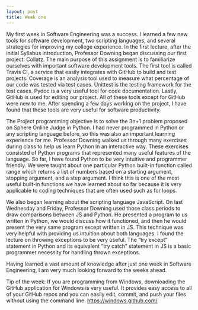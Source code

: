 ```yaml
---
layout: post
title: Week one
---
```


  My first week in Software Engineering was a success. I learned a few new tools for software development, two scripting languages, and several strategies for improving my college experience. In the first lecture, after the initial Syllabus introduction, Professor Downing began discussing our first project: Collatz. The main purpose of this assignment is to familiarize ourselves with important software development tools. The first tool is called Travis CI, a service that easily integrates with GitHub to build and test projects. Coverage is an analysis tool used to measure what percentage of our code was tested via test cases. Unittest is the testing framework for the test cases. Pydoc is a very useful tool for code documentation. Lastly, GitHub is used for editing our project. All of these tools except for GitHub were new to me. After spending a few days working on the project, I have found that these tools are very useful for software productivity. 
  
  The Project programming objective is to solve the 3n+1 problem proposed on Sphere Online Judge in Python. I had never programmed in Python or any scripting language before, so this was also an important learning experience for me. Professor Downing walked us through many exercises during class to help us learn Python in an interactive way. These exercises consisted of Python programs that represented many useful features of the language. So far, I have found Python to be very intuitive and programmer friendly. We were taught about one particular Python built-in function called range which returns a list of numbers based on a starting argument, stopping argument, and a step argument. I think this is one of the most useful built-in functions we have learned about so far because it is very applicable to coding techniques that are often used such as for loops. 
  
  We also began learning about the scripting language JavaScript. On last Wednesday and Friday, Professor Downing used those class periods to draw comparisons between JS and Python. He presented a program to us written in Python, we would discuss how it functioned, and then he would present the very same program except written in JS. This technique was very helpful with providing us intuition about both languages. I found the lecture on throwing exceptions to be very useful. The “try except” statement in Python and its equivalent “try catch” statement in JS is a basic programmer necessity for handling thrown exceptions. 
  
Having learned a vast amount of knowledge after just one week in Software Engineering, I am very much looking forward to the weeks ahead. 

Tip of the week: If you are programming from Windows, downloading the GitHub application for Windows is very useful. It provides easy access to all of your GitHub repos and you can easily edit, commit, and push your files without using the command line. https://windows.github.com/

